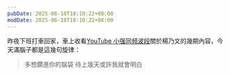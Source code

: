 ```yaml
---
pubDate: 2025-06-18T18:10:22+08:00
modDate: 2025-06-18T18:10:22+08:00
---
```


昨夜下班打車回家，車上收看[YouTube 小强同频波段](https://www.youtube.com/@fmxiaoqiang)關於楊乃文的幾期內容，今天滿腦子都是這幾句旋律：

> 多想鑽進你的腦袋
> 待上幾天或許我就會明白
